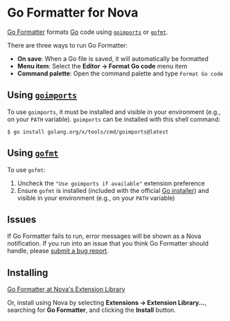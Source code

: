 # Go Formatter for Nova

[Go Formatter](https://extensions.panic.com/extensions/me.brudvik/me.brudvik.nova-go-formatter/) formats [Go](https://go.dev) code using [`goimports`](https://pkg.go.dev/golang.org/x/tools/cmd/goimports) or [`gofmt`](https://pkg.go.dev/cmd/gofmt).

There are three ways to run Go Formatter:

- **On save**: When a Go file is saved, it will automatically be formatted
- **Menu item**: Select the **Editor → Format Go code** menu item
- **Command palette**: Open the command palette and type `Format Go code`

## Using [`goimports`](https://pkg.go.dev/golang.org/x/tools/cmd/goimports)

To use `goimports`, it must be installed and visible in your environment (e.g., on your `PATH` variable). `goimports` can be installed with this shell command:

```
$ go install golang.org/x/tools/cmd/goimports@latest
```

## Using [`gofmt`](https://pkg.go.dev/cmd/gofmt)

To use `gofmt`:

1. Uncheck the `"Use goimports if available"` extension preference
2. Ensure `gofmt` is installed (included with the official [Go installer](https://go.dev/dl)) and visible in your environment (e.g., on your `PATH` variable)

## Issues

If Go Formatter fails to run, error messages will be shown as a Nova notification. If you run into an issue that you think Go Formatter should handle, please [submit a bug report](https://github.com/jbrudvik/nova-go-formatter/issues).

## Installing

[Go Formatter at Nova's Extension Library](https://extensions.panic.com/extensions/me.brudvik/me.brudvik.nova-go-formatter/)

Or, install using Nova by selecting **Extensions → Extension Library...**, searching for **Go Formatter**, and clicking the **Install** button.
